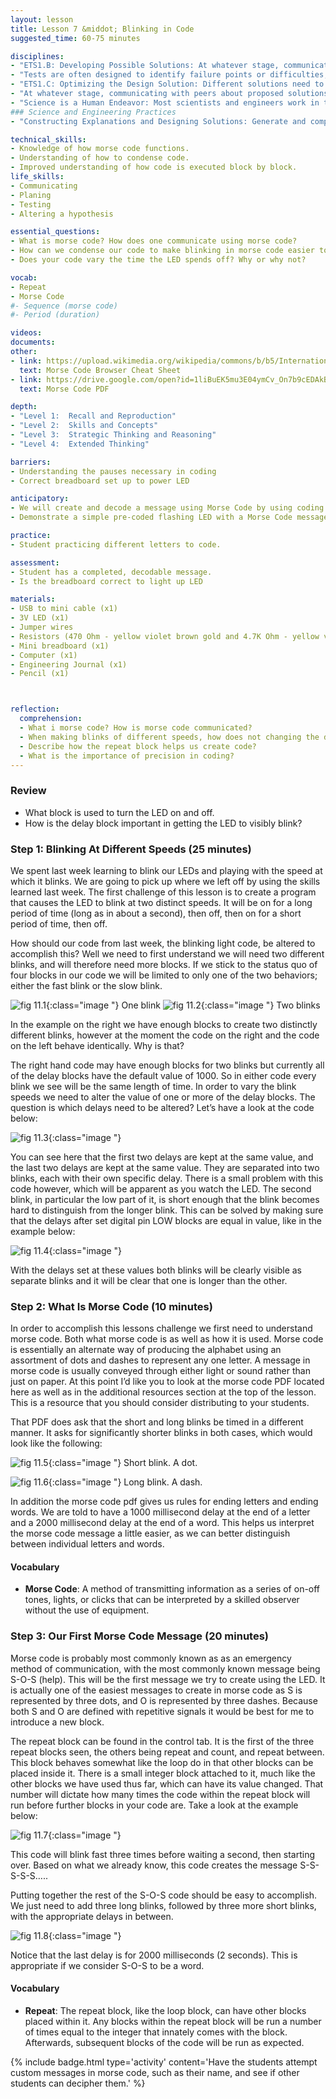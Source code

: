 ```yaml
---
layout: lesson
title: Lesson 7 &middot; Blinking in Code
suggested_time: 60-75 minutes

disciplines:
- "ETS1.B: Developing Possible Solutions: At whatever stage, communicating with peers about proposed solutions is an important part of the design process, and shared ideas can lead to improved designs. (3-5-ETS1-2)"
- "Tests are often designed to identify failure points or difficulties, which suggest the elements of the design that need to be improved. (3-5-ETS1-3)"
- "ETS1.C: Optimizing the Design Solution: Different solutions need to be tested in order to determine which of them best solves the problem, given the criteria and the constraints. (3-5-ETS1-3)"
- "At whatever stage, communicating with peers about proposed solutions is an important part of the design process, and shared ideas can lead to improved designs. (3-5-ETS1-2)"
- "Science is a Human Endeavor: Most scientists and engineers work in teams. (4-PS3-4)"
### Science and Engineering Practices
- "Constructing Explanations and Designing Solutions: Generate and compare multiple solutions to a problem based on how well they meet the criteria and constraints of the design problem. (3-5-ETS1-2)"

technical_skills:
- Knowledge of how morse code functions.
- Understanding of how to condense code.
- Improved understanding of how code is executed block by block.
life_skills:
- Communicating
- Planing
- Testing
- Altering a hypothesis

essential_questions: 
- What is morse code? How does one communicate using morse code?
- How can we condense our code to make blinking in morse code easier to achieve.
- Does your code vary the time the LED spends off? Why or why not?

vocab:
- Repeat
- Morse Code
#- Sequence (morse code)
#- Period (duration)

videos:
documents:
other:
- link: https://upload.wikimedia.org/wikipedia/commons/b/b5/International_Morse_Code.svg
  text: Morse Code Browser Cheat Sheet
- link: https://drive.google.com/open?id=1liBuEK5mu3E04ymCv_On7b9cEDAkBJO1
  text: Morse Code PDF

depth:
- "Level 1:  Recall and Reproduction"
- "Level 2:  Skills and Concepts"
- "Level 3:  Strategic Thinking and Reasoning"
- "Level 4:  Extended Thinking"

barriers: 
- Understanding the pauses necessary in coding  
- Correct breadboard set up to power LED  

anticipatory:
- We will create and decode a message using Morse Code by using coding skills in ArduBlock.  
- Demonstrate a simple pre-coded flashing LED with a Morse Code message (ie. S-O-S!) and ask students to decode it using the Morse Code decoder  

practice:
- Student practicing different letters to code.  

assessment:
- Student has a completed, decodable message.  
- Is the breadboard correct to light up LED  

materials:
- USB to mini cable (x1)
- 3V LED (x1)
- Jumper wires
- Resistors (470 Ohm - yellow violet brown gold and 4.7K Ohm - yellow violet red gold)
- Mini breadboard (x1)
- Computer (x1)
- Engineering Journal (x1)
- Pencil (x1)



reflection:
  comprehension: 
  - What i morse code? How is morse code communicated?
  - When making blinks of different speeds, how does not changing the delay after turning the LED off benefit us?
  - Describe how the repeat block helps us create code?
  - What is the importance of precision in coding?
---
```


### Review
   * What block is used to turn the LED on and off.
   * How is the delay block important in getting the LED to visibly blink?

### Step 1: Blinking At Different Speeds (25 minutes) 
We spent last week learning to blink our LEDs and playing with the speed at which it blinks. We are going to pick up where we left off by using the skills learned last week. The first challenge of this lesson is to create a program that causes the LED to blink at two distinct speeds. It will be on for a long period of time (long as in about a second), then off, then on for a short period of time, then off. 


How should our code from last week, the blinking light code, be altered to accomplish this? Well we need to first understand we will need two different blinks, and will therefore need more blocks. If we stick to the status quo of four blocks in our code we will be limited to only one of the two behaviors; either the fast blink or the slow blink.
  
![fig 11.1](fig-11_1.png){:class="image "}
One blink
![fig 11.2](fig-11_2.png){:class="image "}
Two blinks
	
In the example on the right we have enough blocks to create two distinctly different blinks, however at the moment the code on the right and the code on the left behave identically. Why is that?

The right hand code may have enough blocks for two blinks but currently all of the delay blocks have the default value of 1000. So in either code every blink we see will be the same length of time. In order to vary the blink speeds we need to alter the value of one or more of the delay blocks. The question is which delays need to be altered? Let’s have a look at the code below:
  
![fig 11.3](fig-11_3.png){:class="image "}

You can see here that the first two delays are kept at the same value, and the last two delays are kept at the same value. They are separated into two blinks, each with their own specific delay. There is a small problem with this code however, which will be apparent as you watch the LED. The second blink, in particular the low part of it, is short enough that the blink becomes hard to distinguish from the longer blink. This can be solved by making sure that the delays after set digital pin LOW blocks are equal in value, like in the example below:

![fig 11.4](fig-11_4.png){:class="image "}  

With the delays set at these values both blinks will be clearly visible as separate blinks and it will be clear that one is longer than the other.

### Step 2: What Is Morse Code (10 minutes) 
In order to accomplish this lessons challenge we first need to understand morse code. Both what morse code is as well as how it is used. Morse code is essentially an alternate way of producing the alphabet using an assortment of dots and dashes to represent any one letter. A message in morse code is usually conveyed through either light or sound rather than just on paper. At this point I’d like you to look at the morse code PDF located here as well as in the additional resources section at the top of the lesson. This is a resource that you should consider distributing to your students.


That PDF does ask that the short and long blinks be timed in a different manner. It asks for significantly shorter blinks in both cases, which would look like the following:

![fig 11.5](fig-11_dot.png){:class="image "}
Short blink. A dot.
	  
![fig 11.6](fig-11_dash.png){:class="image "}
Long blink. A dash.
	
In addition the morse code pdf gives us rules for ending letters and ending words. We are told to have a 1000 millisecond delay at the end of a letter and a 2000 millisecond delay at the end of a word. This helps us interpret the morse code message a little easier, as we can better distinguish between individual letters and words.

#### Vocabulary
   * **Morse Code**: A method of transmitting information as a series of on-off tones, lights, or clicks that can be interpreted by a skilled observer without the use of equipment.

### Step 3: Our First Morse Code Message (20 minutes) 
Morse code is probably most commonly known as as an emergency method of communication, with the most commonly known message being S-O-S (help). This will be the first message we try to create using the LED. It is actually one of the easiest messages to create in morse code as S is represented by three dots, and O is represented by three dashes. Because both S and O are defined with repetitive signals it would be best for me to introduce a new block.


The repeat block can be found in the control tab. It is the first of the three repeat blocks seen, the others being repeat and count, and repeat between. This block behaves somewhat like the loop do in that other blocks can be placed inside it. There is a small integer block attached to it, much like the other blocks we have used thus far, which can have its value changed. That number will dictate how many times the code within the repeat block will run before further blocks in your code are. Take a look at the example below:
  
![fig 11.7](fig-11_7.png){:class="image "}

This code will blink fast three times before waiting a second, then starting over. Based on what we already know, this code creates the message S-S-S-S-S….. 

Putting together the rest of the S-O-S code should be easy to accomplish. We just need to add three long blinks, followed by three more short blinks, with the appropriate delays in between.
  
![fig 11.8](fig-11_8.png){:class="image "}

Notice that the last delay is for 2000 milliseconds (2 seconds). This is appropriate if we consider S-O-S to be a word.
#### Vocabulary
   * **Repeat**: The repeat block, like the loop block, can have other blocks placed within it. Any blocks within the repeat block will be run a number of times equal to the integer that innately comes with the block. Afterwards, subsequent blocks of the code will be run as expected.

{% include badge.html type='activity' content='Have the students attempt custom messages in morse code, such as their name, and see if other students can decipher them.' %}